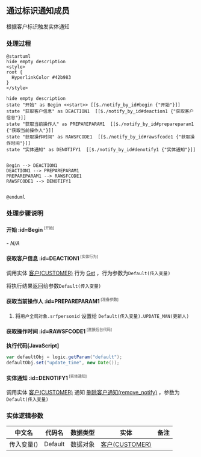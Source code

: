 ## 通过标识通知成员 <!-- {docsify-ignore-all} -->

   根据客户标识触发实体通知

### 处理过程

```plantuml
@startuml
hide empty description
<style>
root {
  HyperlinkColor #42b983
}
</style>

hide empty description
state "开始" as Begin <<start>> [[$./notify_by_id#begin {"开始"}]]
state "获取客户信息" as DEACTION1  [[$./notify_by_id#deaction1 {"获取客户信息"}]]
state "获取当前操作人" as PREPAREPARAM1  [[$./notify_by_id#prepareparam1 {"获取当前操作人"}]]
state "获取操作时间" as RAWSFCODE1  [[$./notify_by_id#rawsfcode1 {"获取操作时间"}]]
state "实体通知" as DENOTIFY1  [[$./notify_by_id#denotify1 {"实体通知"}]]


Begin --> DEACTION1
DEACTION1 --> PREPAREPARAM1
PREPAREPARAM1 --> RAWSFCODE1
RAWSFCODE1 --> DENOTIFY1


@enduml
```


### 处理步骤说明

#### 开始 :id=Begin<sup class="footnote-symbol"> <font color=gray size=1>[开始]</font></sup>



*- N/A*
#### 获取客户信息 :id=DEACTION1<sup class="footnote-symbol"> <font color=gray size=1>[实体行为]</font></sup>



调用实体 [客户(CUSTOMER)](module/ProdMgmt/customer.md) 行为 [Get](module/ProdMgmt/customer#行为) ，行为参数为`Default(传入变量)`

将执行结果返回给参数`Default(传入变量)`

#### 获取当前操作人 :id=PREPAREPARAM1<sup class="footnote-symbol"> <font color=gray size=1>[准备参数]</font></sup>



1. 将`用户全局对象.srfpersonid` 设置给  `Default(传入变量).UPDATE_MAN(更新人)`

#### 获取操作时间 :id=RAWSFCODE1<sup class="footnote-symbol"> <font color=gray size=1>[直接后台代码]</font></sup>



<p class="panel-title"><b>执行代码[JavaScript]</b></p>

```groovy
var defaultObj = logic.getParam("default");
defaultObj.set("update_time", new Date());
```

#### 实体通知 :id=DENOTIFY1<sup class="footnote-symbol"> <font color=gray size=1>[实体通知]</font></sup>



调用实体 [客户(CUSTOMER)](module/ProdMgmt/customer.md) 通知 [删除客户通知(remove_notify)](module/ProdMgmt/customer/notify/remove_notify) ，参数为`Default(传入变量)`


### 实体逻辑参数

|    中文名   |    代码名    |  数据类型    |  实体   |备注 |
| --------| --------| -------- | -------- | --------   |
|传入变量(<i class="fa fa-check"/></i>)|Default|数据对象|[客户(CUSTOMER)](module/ProdMgmt/customer.md)||

